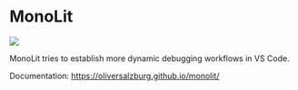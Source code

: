 # MonoLit

[![](https://img.shields.io/visual-studio-marketplace/v/OliverSalzburg.monolit)](https://marketplace.visualstudio.com/items?itemName=OliverSalzburg.monolit)

MonoLit tries to establish more dynamic debugging workflows in VS Code.

Documentation: <https://oliversalzburg.github.io/monolit/>
